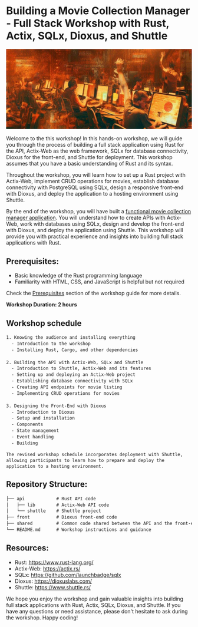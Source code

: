 # Building a Movie Collection Manager - Full Stack Workshop with Rust, Actix, SQLx, Dioxus, and Shuttle
<center>
<img src="./assets/workshop.jpg" />
</center>

Welcome to the this workshop! In this hands-on workshop, we will guide you through the process of building a full stack application using Rust for the API, Actix-Web as the web framework, SQLx for database connectivity, Dioxus for the front-end, and Shuttle for deployment. This workshop assumes that you have a basic understanding of Rust and its syntax.

Throughout the workshop, you will learn how to set up a Rust project with Actix-Web, implement CRUD operations for movies, establish database connectivity with PostgreSQL using SQLx, design a responsive front-end with Dioxus, and deploy the application to a hosting environment using Shuttle.

By the end of the workshop, you will have built a [functional movie collection manager application](https://devbcn.shuttleapp.rs/). You will understand how to create APIs with Actix-Web, work with databases using SQLx, design and develop the front-end with Dioxus, and deploy the application using Shuttle. This workshop will provide you with practical experience and insights into building full stack applications with Rust.

## Prerequisites:

- Basic knowledge of the Rust programming language
- Familiarity with HTML, CSS, and JavaScript is helpful but not required

Check the [Prerequisites](./prerequisites.md) section of the workshop guide for more details.

**Workshop Duration: 2 hours**

## Workshop schedule

```txt
1. Knowing the audience and installing everything
  - Introduction to the workshop
  - Installing Rust, Cargo, and other dependencies

2. Building the API with Actix-Web, SQLx and Shuttle
  - Introduction to Shuttle, Actix-Web and its features
  - Setting up and deploying an Actix-Web project
  - Establishing database connectivity with SQLx
  - Creating API endpoints for movie listing
  - Implementing CRUD operations for movies

3. Designing the Front-End with Dioxus
  - Introduction to Dioxus
  - Setup and installation
  - Components
  - State management
  - Event handling
  - Building
```

```admonish info
The revised workshop schedule incorporates deployment with Shuttle, allowing participants to learn how to prepare and deploy the application to a hosting environment.
```

## Repository Structure:

```txt
├── api            # Rust API code
│   ├── lib        # Actix-Web API code
│   └── shuttle    # Shuttle project
├── front          # Dioxus front-end code
├── shared         # Common code shared between the API and the front-end
└── README.md      # Workshop instructions and guidance
```

## Resources:

- Rust: https://www.rust-lang.org/
- Actix-Web: https://actix.rs/
- SQLx: https://github.com/launchbadge/sqlx
- Dioxus: https://dioxuslabs.com/
- Shuttle: https://www.shuttle.rs/

We hope you enjoy the workshop and gain valuable insights into building full stack applications with Rust, Actix, SQLx, Dioxus, and Shuttle. If you have any questions or need assistance, please don't hesitate to ask during the workshop. Happy coding!


